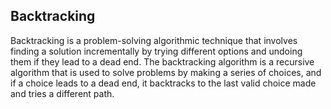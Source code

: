 ## Backtracking
Backtracking is a problem-solving algorithmic technique that involves finding a solution incrementally by trying different options and undoing them if they lead to a dead end. The backtracking algorithm is a recursive algorithm that is used to solve problems by making a series of choices, and if a choice leads to a dead end, it backtracks to the last valid choice made and tries a different path.